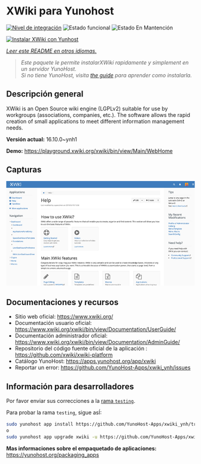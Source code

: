 <!--
Este archivo README esta generado automaticamente<https://github.com/YunoHost/apps/tree/master/tools/readme_generator>
No se debe editar a mano.
-->

# XWiki para Yunohost

[![Nivel de integración](https://apps.yunohost.org/badge/integration/xwiki)](https://ci-apps.yunohost.org/ci/apps/xwiki/)
![Estado funcional](https://apps.yunohost.org/badge/state/xwiki)
![Estado En Mantención](https://apps.yunohost.org/badge/maintained/xwiki)

[![Instalar XWiki con Yunhost](https://install-app.yunohost.org/install-with-yunohost.svg)](https://install-app.yunohost.org/?app=xwiki)

*[Leer este README en otros idiomas.](./ALL_README.md)*

> *Este paquete le permite instalarXWiki rapidamente y simplement en un servidor YunoHost.*  
> *Si no tiene YunoHost, visita [the guide](https://yunohost.org/install) para aprender como instalarla.*

## Descripción general

XWiki is an Open Source wiki engine (LGPLv2) suitable for use by workgroups (associations, companies, etc.). The software allows the rapid creation of small applications to meet different information management needs.

**Versión actual:** 16.10.0~ynh1

**Demo:** <https://playground.xwiki.org/xwiki/bin/view/Main/WebHome>

## Capturas

![Captura de XWiki](./doc/screenshots/XWiki-standard-help.jpg)

## Documentaciones y recursos

- Sitio web oficial: <https://www.xwiki.org/>
- Documentación usuario oficial: <https://www.xwiki.org/xwiki/bin/view/Documentation/UserGuide/>
- Documentación administrador oficial: <https://www.xwiki.org/xwiki/bin/view/Documentation/AdminGuide/>
- Repositorio del código fuente oficial de la aplicación : <https://github.com/xwiki/xwiki-platform>
- Catálogo YunoHost: <https://apps.yunohost.org/app/xwiki>
- Reportar un error: <https://github.com/YunoHost-Apps/xwiki_ynh/issues>

## Información para desarrolladores

Por favor enviar sus correcciones a la [rama `testing`](https://github.com/YunoHost-Apps/xwiki_ynh/tree/testing).

Para probar la rama `testing`, sigue asÍ:

```bash
sudo yunohost app install https://github.com/YunoHost-Apps/xwiki_ynh/tree/testing --debug
o
sudo yunohost app upgrade xwiki -u https://github.com/YunoHost-Apps/xwiki_ynh/tree/testing --debug
```

**Mas informaciones sobre el empaquetado de aplicaciones:** <https://yunohost.org/packaging_apps>
